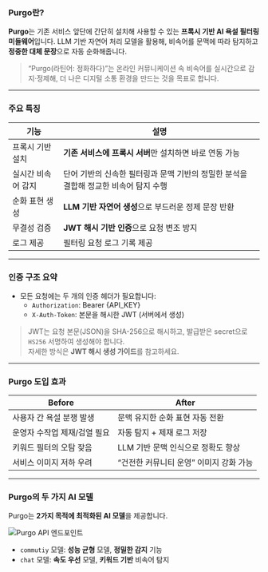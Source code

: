 ### **Purgo란?**

**Purgo**는 기존 서비스 앞단에 간단히 설치해 사용할 수 있는 **프록시 기반 AI 욕설 필터링 미들웨어**입니다. LLM 기반 자연어 처리 모델을 활용해, 비속어를 문맥에 따라 탐지하고 **정중한 대체 문장**으로 자동 순화해줍니다.

> “Purgo(라틴어: 정화하다)”는 온라인 커뮤니케이션 속 비속어를 실시간으로 감지·정제해, 더 나은 디지털 소통 환경을 만드는 것을 목표로 합니다.

---

### 주요 특징

| 기능             | 설명                                               |
|------------------|----------------------------------------------------|
| 프록시 기반 설치 | **기존 서비스에 프록시 서버**만 설치하면 바로 연동 가능 |
| 실시간 비속어 감지 | 단어 기반의 신속한 필터링과 문맥 기반의 정밀한 분석을 결합해 정교한 비속어 탐지 수행     |
| 순화 표현 생성   | **LLM 기반 자연어 생성**으로 부드러운 정제 문장 반환         |
| 무결성 검증      | **JWT 해시 기반 인증**으로 요청 변조 방지                    |
| 로그 제공     | 필터링 요청 로그 기록 제공              |

---


### 인증 구조 요약

- 모든 요청에는 두 개의 인증 헤더가 필요합니다:
  - `Authorization`: Bearer {API_KEY}
  - `X-Auth-Token`: 본문을 해시한 JWT (서버에서 생성)

> JWT는 요청 본문(JSON)을 SHA-256으로 해시하고, 발급받은 secret으로 `HS256` 서명하여 생성해야 합니다.  
> 자세한 방식은 **JWT 해시 생성 가이드**를 참고하세요.


---

### Purgo 도입 효과

| Before                      | After                                       |
|-----------------------------|----------------------------------------------|
| 사용자 간 욕설 분쟁 발생     | 문맥 유지한 순화 표현 자동 전환              |
| 운영자 수작업 제재/검열 필요 | 자동 탐지 + 제재 로그 저장                   |
| 키워드 필터의 오탐 잦음      | LLM 기반 문맥 인식으로 정확도 향상           |
| 서비스 이미지 저하 우려      | “건전한 커뮤니티 운영” 이미지 강화 가능       |

---

### Purgo의 두 가지 AI 모델

Purgo는 **2가지 목적에 최적화된 AI 모델**을 제공합니다.

![Purgo API 엔드포인트](/images/purgo-api-endpoint.png)

- `commutiy` 모델: **성능 균형** 모델, **정밀한 감지** 기능
- `chat` 모델: **속도 우선** 모델, **키워드 기반** 비속어 탐지